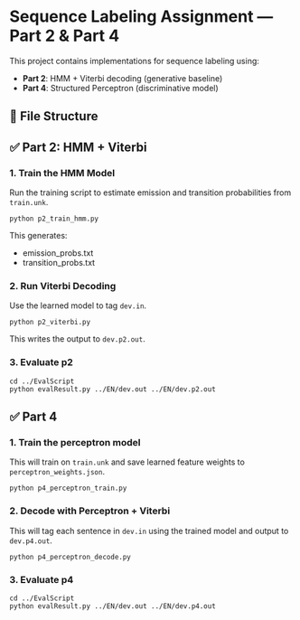 # Sequence Labeling Assignment — Part 2 & Part 4

This project contains implementations for sequence labeling using:

- **Part 2**: HMM + Viterbi decoding (generative baseline)
- **Part 4**: Structured Perceptron (discriminative model)

## 📁 File Structure


## ✅ Part 2: HMM + Viterbi

### 1. Train the HMM Model

Run the training script to estimate emission and transition probabilities from `train.unk`.

```
python p2_train_hmm.py
```
This generates:
- emission_probs.txt
- transition_probs.txt

### 2. Run Viterbi Decoding
Use the learned model to tag `dev.in`.

```
python p2_viterbi.py
```
This writes the output to `dev.p2.out`.

### 3. Evaluate p2

```
cd ../EvalScript
python evalResult.py ../EN/dev.out ../EN/dev.p2.out
```

## ✅ Part 4

### 1. Train the perceptron model

This will train on `train.unk` and save learned feature weights to `perceptron_weights.json`.

```
python p4_perceptron_train.py
```

### 2. Decode with Perceptron + Viterbi
This will tag each sentence in `dev.in` using the trained model and output to `dev.p4.out`.
```
python p4_perceptron_decode.py
```

### 3. Evaluate p4

```
cd ../EvalScript
python evalResult.py ../EN/dev.out ../EN/dev.p4.out
```

